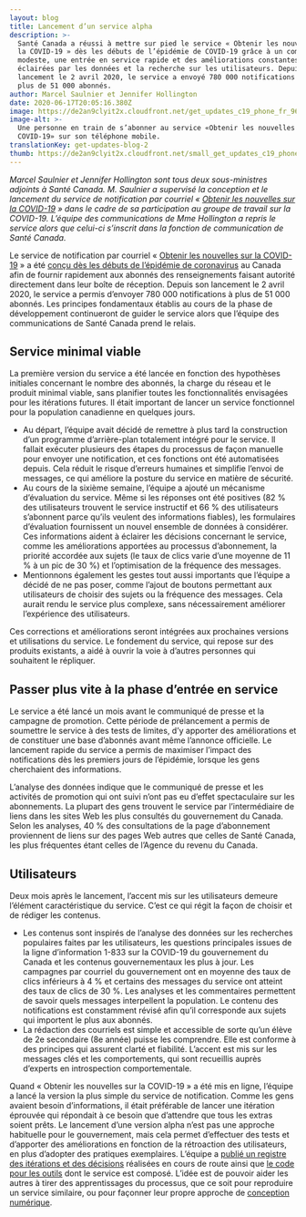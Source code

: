 ```yaml
---
layout: blog
title: Lancement d’un service alpha
description: >-
  Santé Canada a réussi à mettre sur pied le service « Obtenir les nouvelles sur
  la COVID-19 » dès les débuts de l’épidémie de COVID-19 grâce à un commencement
  modeste, une entrée en service rapide et des améliorations constantes
  éclairées par les données et la recherche sur les utilisateurs. Depuis son
  lancement le 2 avril 2020, le service a envoyé 780 000 notifications à un peu
  plus de 51 000 abonnés.
author: Marcel Saulnier et Jennifer Hollington
date: 2020-06-17T20:05:16.380Z
image: https://de2an9clyit2x.cloudfront.net/get_updates_c19_phone_fr_963f308dbc.jpg
image-alt: >-
  Une personne en train de s’abonner au service «Obtenir les nouvelles sur la
  COVID-19» sur son téléphone mobile.
translationKey: get-updates-blog-2
thumb: https://de2an9clyit2x.cloudfront.net/small_get_updates_c19_phone_fr_963f308dbc.jpg
---
```

*Marcel Saulnier et Jennifer Hollington sont tous deux sous-ministres adjoints à Santé Canada. M. Saulnier a supervisé la conception et le lancement du service de notification par courriel « [Obtenir les nouvelles sur la COVID-19](https://www.canada.ca/covid19nouvelles) » dans le cadre de sa participation au groupe de travail sur la COVID-19. L’équipe des communications de Mme Hollington a repris le service alors que celui-ci s’inscrit dans la fonction de communication de Santé Canada.*

Le service de notification par courriel « [Obtenir les nouvelles sur la COVID-19](https://www.canada.ca/covid19nouvelles) » a été [conçu dès les débuts de l’épidémie de coronavirus](https://numerique.canada.ca/2020/05/13/obtenir-les-nouvelles-sur-la-covid-19-service-de-notification-par-courriel) au Canada afin de fournir rapidement aux abonnés des renseignements faisant autorité directement dans leur boîte de réception. Depuis son lancement le 2 avril 2020, le service a permis d’envoyer 780 000 notifications à plus de 51 000 abonnés. Les principes fondamentaux établis au cours de la phase de développement continueront de guider le service alors que l’équipe des communications de Santé Canada prend le relais.

## Service minimal viable

La première version du service a été lancée en fonction des hypothèses initiales concernant le nombre des abonnés, la charge du réseau et le produit minimal viable, sans planifier toutes les fonctionnalités envisagées pour les itérations futures. Il était important de lancer un service fonctionnel pour la population canadienne en quelques jours.

* Au départ, l’équipe avait décidé de remettre à plus tard la construction d’un programme d’arrière-plan totalement intégré pour le service. ll fallait exécuter plusieurs des étapes du processus de façon manuelle pour envoyer une notification, et ces fonctions ont été automatisées depuis. Cela réduit le risque d’erreurs humaines et simplifie l’envoi de messages, ce qui améliore la posture du service en matière de sécurité.
* Au cours de la sixième semaine, l’équipe a ajouté un mécanisme d’évaluation du service. Même si les réponses ont été positives (82 % des utilisateurs trouvent le service instructif et 66 % des utilisateurs s’abonnent parce qu’ils veulent des informations fiables), les formulaires d’évaluation fournissent un nouvel ensemble de données à considérer. Ces informations aident à éclairer les décisions concernant le service, comme les améliorations apportées au processus d’abonnement, la priorité accordée aux sujets (le taux de clics varie d’une moyenne de 11 % à un pic de 30 %) et l’optimisation de la fréquence des messages.
* Mentionnons également les gestes tout aussi importants que l’équipe a décidé de ne pas poser, comme l’ajout de boutons permettant aux utilisateurs de choisir des sujets ou la fréquence des messages. Cela aurait rendu le service plus complexe, sans nécessairement améliorer l’expérience des utilisateurs.

Ces corrections et améliorations seront intégrées aux prochaines versions et utilisations du service. Le fondement du service, qui repose sur des produits existants, a aidé à ouvrir la voie à d’autres personnes qui souhaitent le répliquer.

## Passer plus vite à la phase d’entrée en service

Le service a été lancé un mois avant le communiqué de presse et la campagne de promotion. Cette période de prélancement a permis de soumettre le service à des tests de limites, d’y apporter des améliorations et de constituer une base d’abonnés avant même l’annonce officielle. Le lancement rapide du service a permis de maximiser l’impact des notifications dès les premiers jours de l’épidémie, lorsque les gens cherchaient des informations.

L’analyse des données indique que le communiqué de presse et les activités de promotion qui ont suivi n’ont pas eu d’effet spectaculaire sur les abonnements. La plupart des gens trouvent le service par l’intermédiaire de liens dans les sites Web les plus consultés du gouvernement du Canada. Selon les analyses, 40 % des consultations de la page d’abonnement proviennent de liens sur des pages Web autres que celles de Santé Canada, les plus fréquentes étant celles de l’Agence du revenu du Canada.

## Utilisateurs

Deux mois après le lancement, l’accent mis sur les utilisateurs demeure l’élément caractéristique du service. C’est ce qui régit la façon de choisir et de rédiger les contenus.

* Les contenus sont inspirés de l’analyse des données sur les recherches populaires faites par les utilisateurs, les questions principales issues de la ligne d’information 1-833 sur la COVID-19 du gouvernement du Canada et les contenus gouvernementaux les plus à jour. Les campagnes par courriel du gouvernement ont en moyenne des taux de clics inférieurs à 4 % et certains des messages du service ont atteint des taux de clics de 30 %. Les analyses et les commentaires permettent de savoir quels messages interpellent la population. Le contenu des notifications est constamment révisé afin qu’il corresponde aux sujets qui importent le plus aux abonnés.
* La rédaction des courriels est simple et accessible de sorte qu’un élève de 2e secondaire (8e année) puisse les comprendre. Elle est conforme à des principes qui assurent clarté et fiabilité. L’accent est mis sur les messages clés et les comportements, qui sont recueillis auprès d’experts en introspection comportementale.

Quand « Obtenir les nouvelles sur la COVID-19 » a été mis en ligne, l’équipe a lancé la version la plus simple du service de notification. Comme les gens avaient besoin d’informations, il était préférable de lancer une itération éprouvée qui répondait à ce besoin que d’attendre que tous les extras soient prêts. Le lancement d’une version alpha n’est pas une approche habituelle pour le gouvernement, mais cela permet d’effectuer des tests et d’apporter des améliorations en fonction de la rétroaction des utilisateurs, en plus d’adopter des pratiques exemplaires. L’équipe a [publié un registre des itérations et des décisions](https://docs.google.com/document/d/14w6Kx_0Lcc9yEoPPFxfPZ-C1PDt-fq7kaCDQhPwo7yM/edit?usp=sharing) réalisées en cours de route ainsi que [le code pour les outils](https://obtenirlesnouvelles.github.io/) dont le service est composé. L’idée est de pouvoir aider les autres à tirer des apprentissages du processus, que ce soit pour reproduire un service similaire, ou pour façonner leur propre approche de [conception numérique](https://www.canada.ca/fr/gouvernement/systeme/gouvernement-numerique/normes-numeriques-gouvernement-canada.html).
